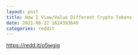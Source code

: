 ```yaml
--- 
layout: post 
title: How I View/Value Different Crypto Tokens 
date: 2021-06-22 1624393649 
categories: reddit 
--- 
```

https://redd.it/o5wgig